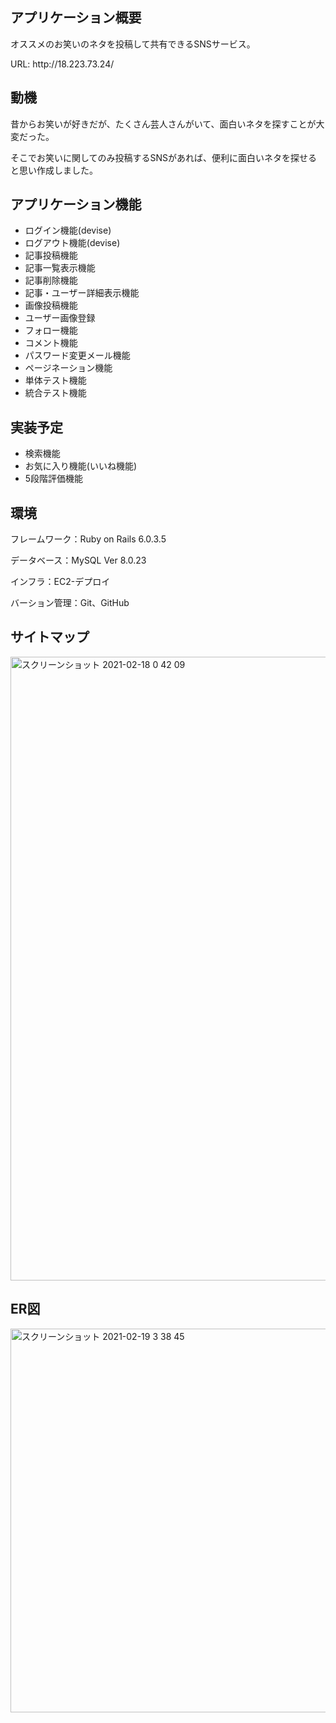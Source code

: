 <h2>アプリケーション概要</h2>

<p>オススメのお笑いのネタを投稿して共有できるSNSサービス。</p>

<p>URL: http://18.223.73.24/</p>
<h2>動機</h2>

<p>昔からお笑いが好きだが、たくさん芸人さんがいて、面白いネタを探すことが大変だった。</p>
<p>そこでお笑いに関してのみ投稿するSNSがあれば、便利に面白いネタを探せると思い作成しました。</p>

<h2>アプリケーション機能</h2>
<ul>
  <li>ログイン機能(devise)</li>
  <li>ログアウト機能(devise)</li>
  <li>記事投稿機能</li>
  <li>記事一覧表示機能</li>
  <li>記事削除機能</li>
  <li>記事・ユーザー詳細表示機能</li>
  <li>画像投稿機能</li>
  <li>ユーザー画像登録</li>
  <li>フォロー機能</li>
  <li>コメント機能</li>
  <li>パスワード変更メール機能</li>
  <li>ページネーション機能</li>
  <li>単体テスト機能</li>
  <li>統合テスト機能</li>
</ul>

<h2>実装予定</h2>
<ul>
  <li>検索機能</li>
  <li>お気に入り機能(いいね機能)</li>
  <li>5段階評価機能</li>
</ul>
<h2>環境</h2>
<p>フレームワーク：Ruby on Rails 6.0.3.5</p>

<p>データベース：MySQL Ver 8.0.23</p>

<p>インフラ：EC2-デプロイ</p>

<p>バーション管理：Git、GitHub</p>

<h2>サイトマップ</h2>
<img width="998" alt="スクリーンショット 2021-02-18 0 42 09" src="https://user-images.githubusercontent.com/76152070/108398019-ec7ae700-725b-11eb-9a6f-788e1ba7cb12.png">

<h2>ER図</h2>
<img width="614" alt="スクリーンショット 2021-02-19 3 38 45" src="https://user-images.githubusercontent.com/76152070/108405231-2e0f9000-7264-11eb-887a-3f61e0fa775c.png">
